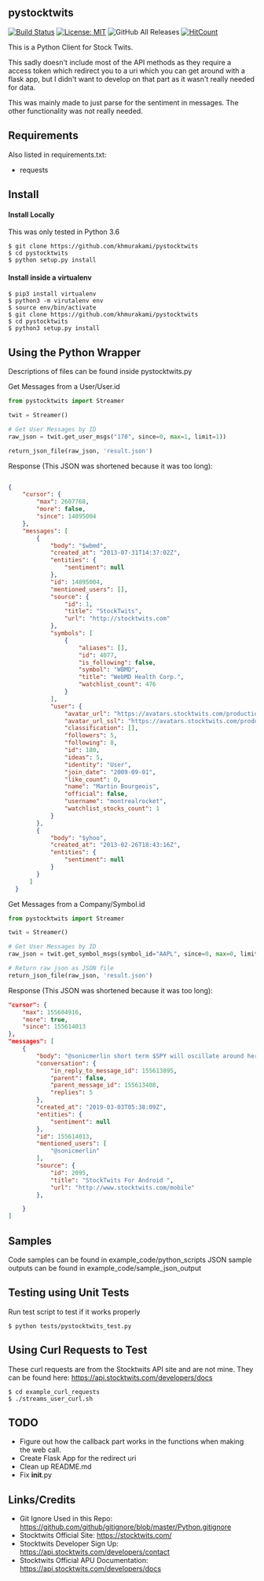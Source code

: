 ## pystocktwits
[![Build Status](https://travis-ci.com/khmurakami/pystocktwits.svg?branch=master)](https://travis-ci.com/khmurakami/pystocktwits)
[![License: MIT](https://img.shields.io/badge/License-MIT-yellow.svg)](https://opensource.org/licenses/MIT)
![GitHub All Releases](https://img.shields.io/github/downloads/khmurakami/pystocktwits/total.svg)
[![HitCount](http://hits.dwyl.com/khmurakami/pystocktwits.svg)](http://hits.dwyl.com/khmurakami/pystocktwits)

This is a Python Client for Stock Twits.

This sadly doesn't include most of the API methods as they require a access token which redirect you to a uri which you can get around with a flask app, but I didn't want to develop on that part as it wasn't really needed for data.

This was mainly made to just parse for the sentiment in messages. The other functionality was not really needed.

## Requirements

Also listed in requirements.txt:

-   requests

## Install

#### Install Locally

This was only tested in Python 3.6

```shell
$ git clone https://github.com/khmurakami/pystocktwits
$ cd pystocktwits
$ python setup.py install
```

#### Install inside a virtualenv

```shell
$ pip3 install virtualenv
$ python3 -m virutalenv env
$ source env/bin/activate
$ git clone https://github.com/khmurakami/pystocktwits
$ cd pystocktwits
$ python3 setup.py install
```

## Using the Python Wrapper

Descriptions of files can be found inside pystocktwits.py

Get Messages from a User/User.id

```python
from pystocktwits import Streamer

twit = Streamer()

# Get User Messages by ID
raw_json = twit.get_user_msgs("170", since=0, max=1, limit=1))

return_json_file(raw_json, 'result.json')
```

Response (This JSON was shortened because it was too long):

```json

{
    "cursor": {
        "max": 2607768,
        "more": false,
        "since": 14895004
    },
    "messages": [
        {
            "body": "$wbmd",
            "created_at": "2013-07-31T14:37:02Z",
            "entities": {
                "sentiment": null
            },
            "id": 14895004,
            "mentioned_users": [],
            "source": {
                "id": 1,
                "title": "StockTwits",
                "url": "http://stocktwits.com"
            },
            "symbols": [
                {
                    "aliases": [],
                    "id": 4077,
                    "is_following": false,
                    "symbol": "WBMD",
                    "title": "WebMD Health Corp.",
                    "watchlist_count": 476
                }
            ],
            "user": {
                "avatar_url": "https://avatars.stocktwits.com/production/180/thumb-1271178935.png",
                "avatar_url_ssl": "https://avatars.stocktwits.com/production/180/thumb-1271178935.png",
                "classification": [],
                "followers": 5,
                "following": 8,
                "id": 180,
                "ideas": 5,
                "identity": "User",
                "join_date": "2009-09-01",
                "like_count": 0,
                "name": "Martin Bourgeois",
                "official": false,
                "username": "montrealrocket",
                "watchlist_stocks_count": 1
            }
        },
        {
            "body": "$yhoo",
            "created_at": "2013-02-26T18:43:16Z",
            "entities": {
                "sentiment": null
            }
        }
      ]
  }
```

Get Messages from a Company/Symbol.id

```python
from pystocktwits import Streamer

twit = Streamer()

# Get User Messages by ID
raw_json = twit.get_symbol_msgs(symbol_id="AAPL", since=0, max=0, limit=30, callback=None, filter=None)

# Return raw json as JSON file
return_json_file(raw_json, 'result.json')
```


Response (This JSON was shortened because it was too long):

```json
"cursor": {
    "max": 155604916,
    "more": true,
    "since": 155614013
},
"messages": [
    {
        "body": "@sonicmerlin short term $SPY will oscillate around her NAV from momentum &amp; FOMO. But over a few quarters SPY will follow $MSFT $AAPL $AMZN",
        "conversation": {
            "in_reply_to_message_id": 155613895,
            "parent": false,
            "parent_message_id": 155613408,
            "replies": 5
        },
        "created_at": "2019-03-03T05:38:09Z",
        "entities": {
            "sentiment": null
        },
        "id": 155614013,
        "mentioned_users": [
            "@sonicmerlin"
        ],
        "source": {
            "id": 2095,
            "title": "StockTwits For Android ",
            "url": "http://www.stocktwits.com/mobile"
        },

    }
]

```

## Samples

Code samples can be found in example_code/python_scripts
JSON sample outputs can be found in example_code/sample_json_output

## Testing using Unit Tests

Run test script to test if it works properly

```shell
$ python tests/pystocktwits_test.py
```

## Using Curl Requests to Test

These curl requests are from the Stocktwits API site and are not mine. They can be found here: <https://api.stocktwits.com/developers/docs>

```shell
$ cd example_curl_requests
$ ./streams_user_curl.sh
```

## TODO

- Figure out how the callback part works in the functions when making the web call.
- Create Flask App for the redirect uri
- Clean up README.md
- Fix __init__.py

## Links/Credits

- Git Ignore Used in this Repo: https://github.com/github/gitignore/blob/master/Python.gitignore
- Stocktwits Official Site: https://stocktwits.com/
- Stocktwits Developer Sign Up: https://api.stocktwits.com/developers/contact
- Stocktwits Official APU Documentation: https://api.stocktwits.com/developers/docs
